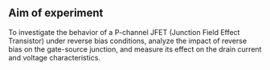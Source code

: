 ## Aim of experiment
To investigate the behavior of a P-channel JFET (Junction Field Effect Transistor) under reverse bias conditions, analyze the impact of reverse bias on the gate-source junction, and measure its effect on the drain current and voltage characteristics.
